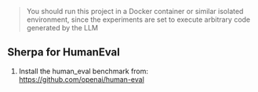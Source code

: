 > You should run this project in a Docker container or similar isolated environment, since the experiments are set to execute arbitrary code generated by the LLM

## Sherpa for HumanEval
1. Install the human_eval benchmark from: https://github.com/openai/human-eval